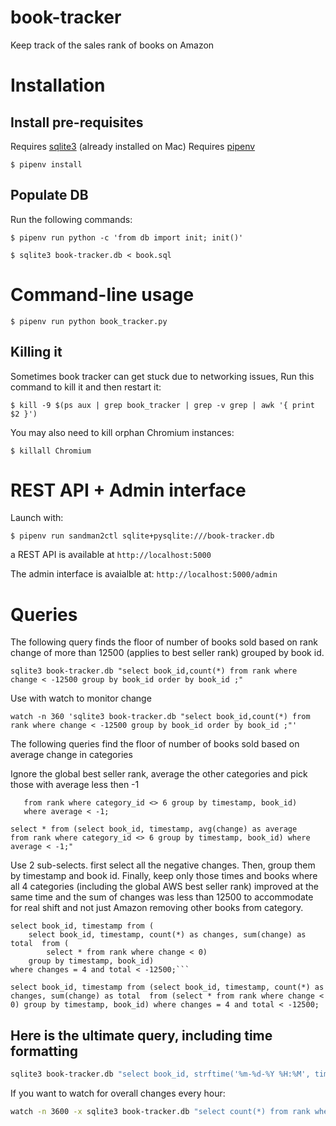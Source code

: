 # book-tracker

Keep track of the sales rank of books on Amazon

# Installation

## Install pre-requisites

Requires [sqlite3](https://www.sqlite.org) (already installed on Mac)
Requires [pipenv](https://docs.pipenv.org/)

`$ pipenv install`

## Populate DB

Run the following commands:

```
$ pipenv run python -c 'from db import init; init()'

$ sqlite3 book-tracker.db < book.sql
```

# Command-line usage

`$ pipenv run python book_tracker.py`


## Killing it

Sometimes book tracker can get stuck due to networking issues, Run this command to kill it and then restart it:

`$ kill -9 $(ps aux | grep book_tracker | grep -v grep | awk '{ print $2 }')`

You may also need to kill orphan Chromium instances:

`$ killall Chromium`

# REST API + Admin interface
 
Launch with:

`$ pipenv run sandman2ctl sqlite+pysqlite:///book-tracker.db`

a REST API is available at `http://localhost:5000`

The admin interface is avaialble at: `http://localhost:5000/admin`


# Queries

The following query finds the floor of number of books sold based on rank change of more than 12500 (applies to best seller rank) grouped by book id.

```
sqlite3 book-tracker.db "select book_id,count(*) from rank where change < -12500 group by book_id order by book_id ;"
```

Use with watch to monitor change

```
watch -n 360 'sqlite3 book-tracker.db "select book_id,count(*) from rank where change < -12500 group by book_id order by book_id ;"'
```

The following queries find the floor of number of books sold based on average change in categories

Ignore the global best seller rank, average the other categories and pick those with average less then -1

```select * from (select book_id, timestamp, avg(change) as average
   from rank where category_id <> 6 group by timestamp, book_id)
   where average < -1;
```

```
select * from (select book_id, timestamp, avg(change) as average 
from rank where category_id <> 6 group by timestamp, book_id) where average < -1;"
```

Use 2 sub-selects. first select all the negative changes. Then, group them by timestamp and book id. Finally, keep only
those times and books where all 4 categories (including the global AWS best seller rank) improved at the same time and
the sum of changes was less than 12500 to accommodate for real shift and not just Amazon removing other books from
category.

```
select book_id, timestamp from (
    select book_id, timestamp, count(*) as changes, sum(change) as total  from (
        select * from rank where change < 0)
    group by timestamp, book_id)
where changes = 4 and total < -12500;```
```

```
select book_id, timestamp from (select book_id, timestamp, count(*) as changes, sum(change) as total  from (select * from rank where change < 0) group by timestamp, book_id) where changes = 4 and total < -12500;
```


## Here is the ultimate query, including time formatting
```bash
sqlite3 book-tracker.db "select book_id, strftime('%m-%d-%Y %H:%M', timestamp), rank, change from rank where timestamp in (select timestamp from rank where change < -30000) and category_id=(select id from category where name='Amazon Best Sellers Rank') and change < -30000 and timestamp > datetime('now','-2 day');"
```

If you want to watch for overall changes every hour:

```bash
watch -n 3600 -x sqlite3 book-tracker.db "select count(*) from rank where change < -30000;"
```